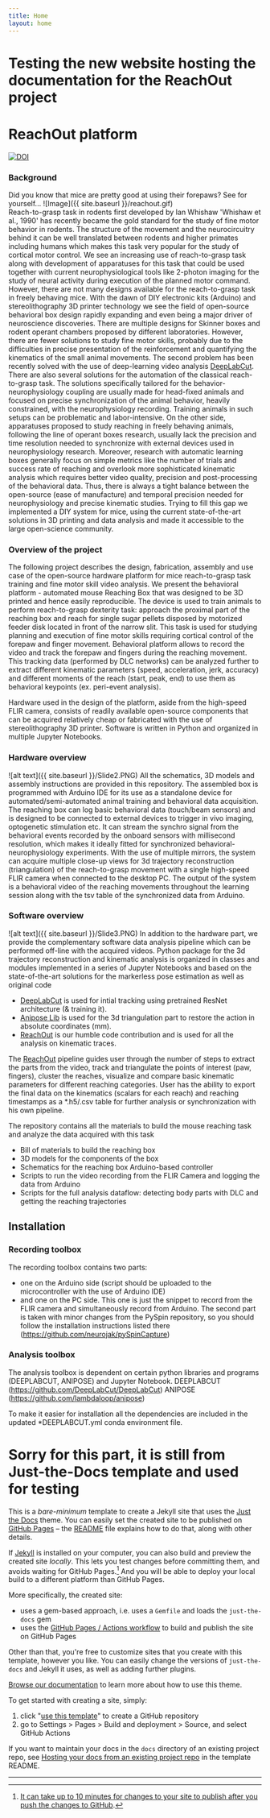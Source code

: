 ```yaml
---
title: Home
layout: home
---
```

# Testing the new website hosting the documentation for the ReachOut project
# ReachOut platform
[![DOI](https://zenodo.org/badge/517810120.svg)](https://zenodo.org/doi/10.5281/zenodo.7383917)

### Background
Did you know that mice are pretty good at using their forepaws? See for yourself...
![Image]({{ site.baseurl }}/reachout.gif)  
Reach-to-grasp task in rodents first developed by Ian Whishaw 'Whishaw et al., 1990' has recently became the gold standard for the study of fine motor behavior in rodents. The structure of the movement and the neurocircuitry behind it can be well translated between rodents and higher primates including humans which makes this task very popular for the study of cortical motor control. We see an increasing use of reach-to-grasp task along with development of apparatuses for this task that could be used together with current neurophysiological tools like 2-photon imaging for the study of neural activity during execution of the planned motor command. However, there are not many designs available for the reach-to-grasp task in freely behaving mice. 
With the dawn of DIY electronic kits (Arduino) and stereolithography 3D printer technology we see the field of open-source behavioral box design rapidly expanding and even being a major driver of neuroscience discoveries. There are multiple designs for Skinner boxes and rodent operant chambers proposed by different laboratories. However, there are fewer solutions to study fine motor skills, probably due to the difficulties in precise presentation of the reinforcement and quantifying the kinematics of the small animal movements. The second problem has been recently solved with the use of deep-learning video analysis [DeepLabCut]. There are also several solutions for the automation of the classical reach-to-grasp task. The solutions specifically tailored for the behavior- neurophysiology coupling are usually made for head-fixed animals and focused on precise synchronization of the animal behavior, heavily constrained, with the neurophysiology recording. Training animals in such setups can be problematic and labor-intensive.  On the other side, apparatuses proposed to study reaching in freely behaving animals, following the line of operant boxes research, usually lack the precision and time resolution needed to synchronize with external devices used in neurophysiology research. Moreover, research with automatic learning boxes generally focus on simple metrics like the number of trials and success rate of reaching and overlook more sophisticated kinematic analysis which requires better video quality, precision and post-processing of the behavioral data. Thus, there is always a tight balance between the open-source (ease of manufacture) and temporal precision needed for neurophysiology and precise kinematic studies.  Trying to fill this gap we implemented a DIY system for mice, using the current state-of-the-art solutions in 3D printing and data analysis and made it accessible to the large open-science community.



### Overview of the project
The following project describes the design, fabrication, assembly and use case of the open-source hardware platform
for mice reach-to-grasp task training and fine motor skill video analysis. We present the behavioral platform - 
automated mouse Reaching Box that was designed to be 3D printed and hence easily reproducible. 
The device is used to train animals to perform reach-to-grasp dexterity task: approach the proximal part of the reaching box
and reach for single sugar pellets disposed by motorized feeder disk located in front of the narrow slit. 
This task is used for studying planning and execution of fine motor skills requiring cortical control of the forepaw and finger movement. 
Behavioral platform allows to record the video and track the forepaw and fingers during the reaching movement. 
This tracking data (performed by DLC networks) can be analyzed further to extract different kinematic parameters 
(speed, acceleration, jerk, accuracy) and different moments of the reach (start, peak, end) 
to use them as behavioral keypoints (ex. peri-event analysis).

Hardware used in the design of the platform, aside from the high-speed FLIR camera, 
consists of readily available open-source components that can be acquired relatively 
cheap or fabricated with the use of stereolithography 3D printer. Software is written in Python and organized in multiple Jupyter Notebooks.

### Hardware overview
![alt text]({{ site.baseurl }}/Slide2.PNG)
All the schematics, 3D models and assembly instructions are provided in this repository. The assembled box is programmed with Arduino IDE for its use as a standalone device for automated/semi-automated animal training and behavioral data acquisition. The reaching box can log basic behavioral data (touch/beam sensors) and is designed to be connected to external devices to trigger in vivo imaging, optogenetic stimulation etc. It can stream the synchro signal from the behavioral events recorded by the onboard sensors with millisecond resolution, which makes it ideally fitted for synchronized behavioral-neurophysiology experiments. With the use of multiple mirrors, the system can acquire multiple close-up views for 3d trajectory reconstruction (triangulation) of the reach-to-grasp movement with a single high-speed FLIR camera when connected to the desktop PC. The output of the system is a behavioral video of the reaching movements throughout the learning session along with the tsv table of the synchronized data from Arduino.

### Software overview
![alt text]({{ site.baseurl }}/Slide3.PNG)
In addition to the hardware part, we provide the complementary software data analysis pipeline which can be performed off-line with the acquired videos. Python package for the 3d trajectory reconstruction and kinematic analysis is organized in classes and modules implemented in a series of Jupyter Notebooks and based on the state-of-the-art solutions for the markerless pose estimation as well as original code
 - [DeepLabCut] is used for intial tracking using pretrained ResNet architecture (& training it). 
 - [Anipose Lib] is used for the 3d triangulation part to restore the action in absolute coordinates (mm).
 - [ReachOut] is our humble code contribution and is used for all the analysis on kinematic traces.
 
The [ReachOut] pipeline guides user through the number of steps to extract the parts from the video, track and triangulate the points of interest (paw, fingers), cluster the reaches, visualize and compare basic kinematic parameters for different reaching categories. User has the ability to export the final data on the kinematics (scalars for each reach) and reaching timestamps as a *.h5/.csv table for further analysis or synchronization with his own pipeline.


The repository contains all the materials to build the mouse reaching task and analyze the data acquired with this task
- Bill of materials to build the reaching box
- 3D models for the components of the box
- Schematics for the reaching box Arduino-based controller
- Scripts to run the video recording from the FLIR Camera and logging the data from Arduino
- Scripts for the full analysis dataflow: detecting body parts with DLC and getting the reaching trajectories

## Installation
### Recording toolbox
The recording toolbox contains two parts: 
- one on the Arduino side (script should be uploaded to the microcontroller with the use of Arduino IDE)
- and one on the PC side. This one is just the snippet to record from the FLIR camera and simultaneously record from Arduino.
The second part is taken with minor changes from the PySpin repository, so you should follow the installation instructions listed there
(https://github.com/neurojak/pySpinCapture)


### Analysis toolbox
The analysis toolbox is dependent on certain python libraries and programs (DEEPLABCUT, ANIPOSE) and Jupyter Notebook.
DEEPLABCUT (https://github.com/DeepLabCut/DeepLabCut)
ANIPOSE (https://github.com/lambdaloop/anipose)

To make it easier for installation all the dependencies are included in the updated *DEEPLABCUT.yml conda environment file.




# Sorry for this part, it is still from Just-the-Docs template and used for testing

This is a *bare-minimum* template to create a Jekyll site that uses the [Just the Docs] theme. You can easily set the created site to be published on [GitHub Pages] – the [README] file explains how to do that, along with other details.

If [Jekyll] is installed on your computer, you can also build and preview the created site *locally*. This lets you test changes before committing them, and avoids waiting for GitHub Pages.[^1] And you will be able to deploy your local build to a different platform than GitHub Pages.

More specifically, the created site:

- uses a gem-based approach, i.e. uses a `Gemfile` and loads the `just-the-docs` gem
- uses the [GitHub Pages / Actions workflow] to build and publish the site on GitHub Pages

Other than that, you're free to customize sites that you create with this template, however you like. You can easily change the versions of `just-the-docs` and Jekyll it uses, as well as adding further plugins.

[Browse our documentation][Just the Docs] to learn more about how to use this theme.

To get started with creating a site, simply:

1. click "[use this template]" to create a GitHub repository
2. go to Settings > Pages > Build and deployment > Source, and select GitHub Actions

If you want to maintain your docs in the `docs` directory of an existing project repo, see [Hosting your docs from an existing project repo](https://github.com/just-the-docs/just-the-docs-template/blob/main/README.md#hosting-your-docs-from-an-existing-project-repo) in the template README.

----

[^1]: [It can take up to 10 minutes for changes to your site to publish after you push the changes to GitHub](https://docs.github.com/en/pages/setting-up-a-github-pages-site-with-jekyll/creating-a-github-pages-site-with-jekyll#creating-your-site).

[DeepLabCut]: https://github.com/DeepLabCut/DeepLabCut/
[Anipose Lib]: https://github.com/lambdaloop/aniposelib/
[ReachOut]: https://github.com/BerezhnoyD/Reaching_Task_VAI/
[Just the Docs]: https://just-the-docs.github.io/just-the-docs/
[GitHub Pages]: https://docs.github.com/en/pages
[README]: https://github.com/just-the-docs/just-the-docs-template/blob/main/README.md
[Jekyll]: https://jekyllrb.com
[GitHub Pages / Actions workflow]: https://github.blog/changelog/2022-07-27-github-pages-custom-github-actions-workflows-beta/
[use this template]: https://github.com/just-the-docs/just-the-docs-template/generate
